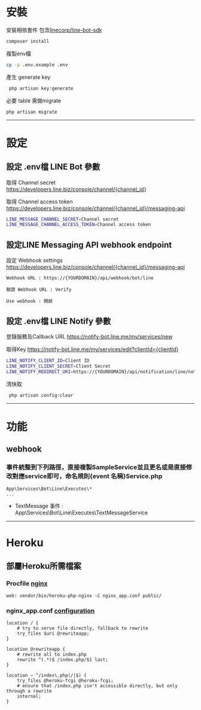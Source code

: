 # 安裝

安裝相依套件 包含[linecorp/line-bot-sdk](https://github.com/line/line-bot-sdk-php)

```bash
composer install
```
複製env檔 

```bash
cp -p .env.example .env
```
產生 generate key

```bash
 php artisan key:generate
```
必要 table 需做migrate
```
php artisan migrate
```
----
# 設定
## 設定 .env檔 LINE Bot 參數

取得 Channel secret https://developers.line.biz/console/channel/{channel_id}

取得 Channel access token https://developers.line.biz/console/channel/{channel_id}/messaging-api

```bash
LINE_MESSAGE_CHANNEL_SECRET=Channel secret
LINE_MESSAGE_CHANNEL_ACCESS_TOKEN=Channel access token
```
## 設定LINE Messaging API webhook endpoint

設定 Webhook settings https://developers.line.biz/console/channel/{channel_id}/messaging-api

```
Webhook URL : https://{YOURDOMAIN}/api/webhook/bot/line
```
```
驗證 Webhook URL : Verify      
```
```
Use webhook : 開啟      
```
## 設定 .env檔 LINE Notify 參數

登錄服務及Callback URL https://notify-bot.line.me/my/services/new

取得Key https://notify-bot.line.me/my/services/edit?clientId={clientId}


```bash
LINE_NOTIFY_CLIENT_ID=Client ID
LINE_NOTIFY_CLIENT_SECRET=Client Secret
LINE_NOTIFY_REDIRECT_URI=https://{YOURDOMAIN}/api/notification/line/notify/authorize-callback
```
清快取

```bash
 php artisan config:clear
```
----
# 功能
## webhook
### 事件統整到下列路徑，直接複製SampleService並且更名或是直接修改對應service即可，命名規則{event 名稱}Service.php
```
App\Services\Bot\Line\Executes\*
...
```
- TextMessage 事件 : App\Services\Bot\Line\Executes\TextMessageService

----
# Heroku
## 部屬Heroku所需檔案
### Procfile [nginx](https://devcenter.heroku.com/articles/php-support#nginx)
```
web: vendor/bin/heroku-php-nginx -C nginx_app.conf public/
```
### nginx_app.conf [configuration](https://devcenter.heroku.com/articles/custom-php-settings#using-a-custom-application-level-nginx-configuration)
```
location / {
    # try to serve file directly, fallback to rewrite
    try_files $uri @rewriteapp;
}

location @rewriteapp {
    # rewrite all to index.php
    rewrite ^(.*)$ /index.php/$1 last;
}

location ~ ^/index\.php(/|$) {
    try_files @heroku-fcgi @heroku-fcgi;
    # ensure that /index.php isn't accessible directly, but only through a rewrite
    internal;
}
```